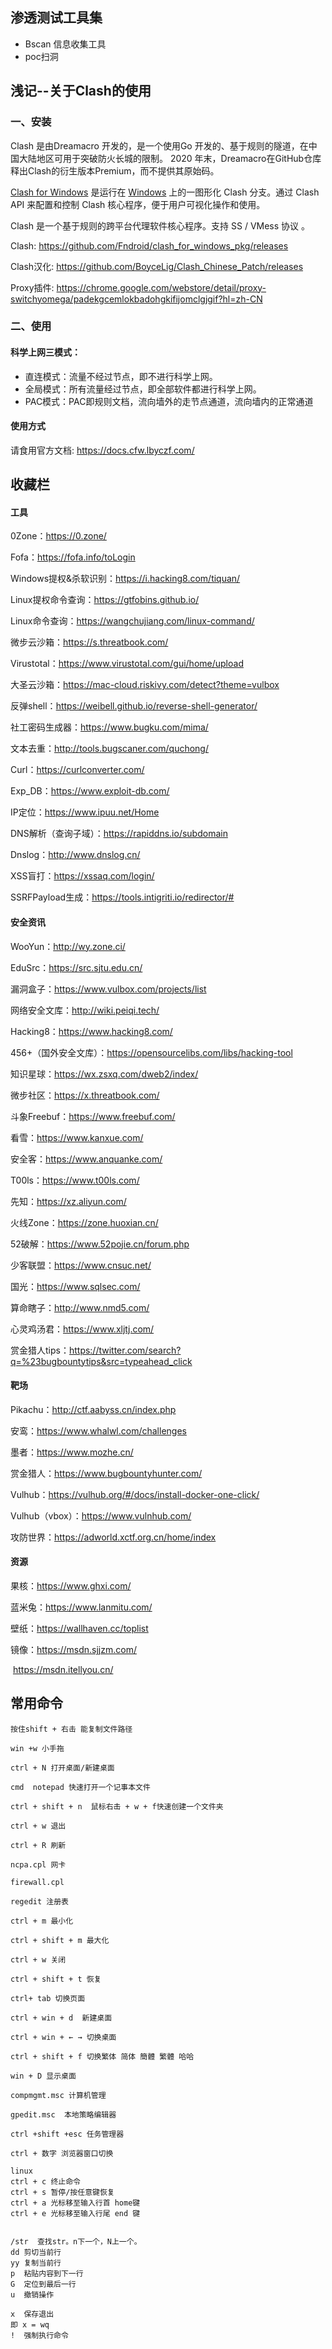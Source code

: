 ## 渗透测试工具集


- Bscan 信息收集工具
- poc扫洞

## 浅记--关于Clash的使用

### 一、安装

Clash 是由Dreamacro 开发的，是一个使用Go 开发的、基于规则的隧道，在中国大陆地区可用于突破防火长城的限制。 2020 年末，Dreamacro在GitHub仓库释出Clash的衍生版本Premium，而不提供其原始码。

[Clash for Windows](https://uzbox.com/tag/clash-for-windows) 是运行在 [Windows](https://uzbox.com/tag/windows) 上的一图形化 Clash 分支。通过 Clash API 来配置和控制 Clash 核心程序，便于用户可视化操作和使用。

Clash 是一个基于规则的跨平台代理软件核心程序。支持 SS / VMess 协议 。

Clash: https://github.com/Fndroid/clash_for_windows_pkg/releases

Clash汉化: https://github.com/BoyceLig/Clash_Chinese_Patch/releases

Proxy插件: https://chrome.google.com/webstore/detail/proxy-switchyomega/padekgcemlokbadohgkifijomclgjgif?hl=zh-CN

### 二、使用

#### 科学上网三模式：

- 直连模式：流量不经过节点，即不进行科学上网。
- 全局模式：所有流量经过节点，即全部软件都进行科学上网。
- PAC模式：PAC即规则文档，流向墙外的走节点通道，流向墙内的正常通道

#### 使用方式

请食用官方文档: https://docs.cfw.lbyczf.com/

## 收藏栏

#### 工具

0Zone：https://0.zone/

Fofa：https://fofa.info/toLogin

Windows提权&杀软识别：https://i.hacking8.com/tiquan/

Linux提权命令查询：https://gtfobins.github.io/

Linux命令查询：https://wangchujiang.com/linux-command/

微步云沙箱：https://s.threatbook.com/

Virustotal：https://www.virustotal.com/gui/home/upload

大圣云沙箱：https://mac-cloud.riskivy.com/detect?theme=vulbox

反弹shell：https://weibell.github.io/reverse-shell-generator/

社工密码生成器：https://www.bugku.com/mima/

文本去重：http://tools.bugscaner.com/quchong/

Curl：https://curlconverter.com/

Exp_DB：https://www.exploit-db.com/

IP定位：https://www.ipuu.net/Home

DNS解析（查询子域）：https://rapiddns.io/subdomain

Dnslog：http://www.dnslog.cn/

XSS盲打：https://xssaq.com/login/

SSRFPayload生成：https://tools.intigriti.io/redirector/#







#### 安全资讯

WooYun：http://wy.zone.ci/

EduSrc：https://src.sjtu.edu.cn/

漏洞盒子：https://www.vulbox.com/projects/list



网络安全文库：http://wiki.peiqi.tech/

Hacking8：https://www.hacking8.com/

456+（国外安全文库）：https://opensourcelibs.com/libs/hacking-tool

知识星球：https://wx.zsxq.com/dweb2/index/



微步社区：https://x.threatbook.com/

斗象Freebuf：https://www.freebuf.com/

看雪：https://www.kanxue.com/

安全客：https://www.anquanke.com/

T00ls：https://www.t00ls.com/



先知：https://xz.aliyun.com/

火线Zone：https://zone.huoxian.cn/

52破解：https://www.52pojie.cn/forum.php

少客联盟：https://www.cnsuc.net/



国光：https://www.sqlsec.com/

算命瞎子：http://www.nmd5.com/

心灵鸡汤君：https://www.xljtj.com/



赏金猎人tips：https://twitter.com/search?q=%23bugbountytips&src=typeahead_click



#### 靶场

Pikachu：http://ctf.aabyss.cn/index.php

安鸾：https://www.whalwl.com/challenges

墨者：https://www.mozhe.cn/

赏金猎人：https://www.bugbountyhunter.com/

Vulhub：https://vulhub.org/#/docs/install-docker-one-click/

Vulhub（vbox）：https://www.vulnhub.com/

攻防世界：https://adworld.xctf.org.cn/home/index



#### 资源

果核：https://www.ghxi.com/

蓝米兔：https://www.lanmitu.com/

壁纸：https://wallhaven.cc/toplist

镜像：https://msdn.sjjzm.com/

​			https://msdn.itellyou.cn/

## 常用命令

```
按住shift + 右击 能复制文件路径

win +w 小手拖

ctrl + N 打开桌面/新建桌面

cmd  notepad 快速打开一个记事本文件

ctrl + shift + n  鼠标右击 + w + f快速创建一个文件夹

ctrl + w 退出

ctrl + R 刷新

ncpa.cpl 网卡

firewall.cpl

regedit 注册表

ctrl + m 最小化

ctrl + shift + m 最大化

ctrl + w 关闭

ctrl + shift + t 恢复

ctrl+ tab 切换页面

ctrl + win + d  新建桌面

ctrl + win + ← → 切换桌面

ctrl + shift + f 切换繁体 简体 簡體 繁體 哈哈

win + D 显示桌面

compmgmt.msc 计算机管理

gpedit.msc  本地策略编辑器

ctrl +shift +esc 任务管理器

ctrl + 数字 浏览器窗口切换
```

```
linux
ctrl + c 终止命令
ctrl + s 暂停/按任意键恢复
ctrl + a 光标移至输入行首 home键
ctrl + e 光标移至输入行尾 end 键


/str  查找str。n下一个，N上一个。
dd 剪切当前行
yy 复制当前行
p  粘贴内容到下一行
G  定位到最后一行
u  撤销操作

x  保存退出
即 x = wq
!  强制执行命令

```
